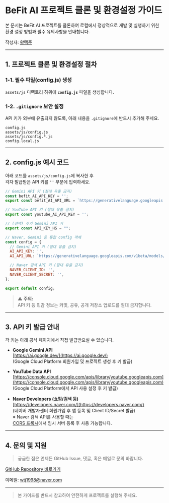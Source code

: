 
# BeFit AI 프로젝트 클론 및 환경설정 가이드

본 문서는 BeFit AI 프로젝트를 클론하여 로컬에서 정상적으로 개발 및 실행하기 위한 환경 설정 방법과 필수 유의사항을 안내합니다.

작성자: [왕택준](https://github.com/TJK98)

---

## 1. 프로젝트 클론 및 환경설정 절차

### 1-1. 필수 파일(config.js) 생성

`assets/js` 디렉토리 하위에 **`config.js`** 파일을 생성합니다.

### 1-2. `.gitignore` 보안 설정

API 키가 외부에 유출되지 않도록, 아래 내용을 `.gitignore`에 반드시 추가해 주세요.

```
config.js
assets/js/config.js
assets/js/config.*.js
config.local.js
```

---

## 2. config.js 예시 코드

아래 코드를 `assets/js/config.js`에 복사한 후  
각자 발급받은 API 키를 **`''`** 부분에 입력하세요.

```javascript
// Gemini API 키 (절대 유출 금지)
const befit_AI_API_KEY = '';
export const befit_AI_API_URL = `https://generativelanguage.googleapis.com/v1beta/models/gemini-2.0-flash:generateContent?key=${befit_AI_API_KEY}`;

// YouTube API 키 (절대 유출 금지)
export const youtube_AI_API_KEY = '';

// (선택) 추가 Gemini API 키
export const API_KEY_HS = "";

// Naver, Gemini 등 통합 config 객체
const config = {
  // Gemini API 키 (절대 유출 금지)
  AI_API_KEY: '',
  AI_API_URL: `https://generativelanguage.googleapis.com/v1beta/models/gemini-2.0-flash:generateContent?key=${AI_API_KEY}`,

  // Naver 검색 API 키 (절대 유출 금지)
  NAVER_CLIENT_ID: '',
  NAVER_CLIENT_SECRET: '',
};

export default config;
```

> ⚠️ **주의:**  
> API 키 등 민감 정보는 커밋, 공유, 공개 저장소 업로드를 절대 금지합니다.

---

## 3. API 키 발급 안내

각 키는 아래 공식 페이지에서 직접 발급받으실 수 있습니다.

- **Google Gemini API**  
  [https://ai.google.dev/](https://ai.google.dev/)  
  (Google Cloud Platform 회원가입 및 프로젝트 생성 후 키 발급)

- **YouTube Data API**  
  [https://console.cloud.google.com/apis/library/youtube.googleapis.com](https://console.cloud.google.com/apis/library/youtube.googleapis.com)  
  (Google Cloud Platform에서 API 사용 설정 후 키 발급)

- **Naver Developers (쇼핑/검색 등)**  
  [https://developers.naver.com/](https://developers.naver.com/)  
  (네이버 개발자센터 회원가입 후 앱 등록 및 Client ID/Secret 발급)  
  ※ Naver 검색 API를 사용할 때는  
  [CORS 프록시](https://cors-anywhere.herokuapp.com/corsdemo)에서 임시 서버 등록 후 사용 가능합니다.

---

## 4. 문의 및 지원

> 궁금한 점은 언제든 GitHub Issue, 댓글, 혹은 메일로 문의 바랍니다.

[GitHub Repository 바로가기](https://github.com/BeFit-crew/BeFit)

이메일: [wtj1998@naver.com](mailto:wtj1998@naver.com)

---

> 본 가이드를 반드시 참고하여 안전하게 프로젝트를 실행해 주세요.
